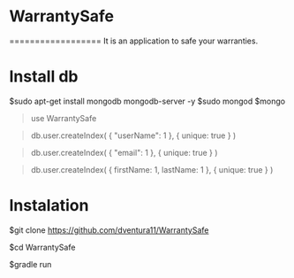 # WarrantySafe
==================
It is an application to safe your warranties.

Install db
=================
  $sudo apt-get install mongodb mongodb-server -y
  $sudo mongod
  $mongo

  > use WarrantySafe

  > db.user.createIndex( { "userName": 1 }, { unique: true } )
  
  > db.user.createIndex( { "email": 1 }, { unique: true } )
  
  > db.user.createIndex( { firstName: 1, lastName: 1 }, { unique: true } )

  

Instalation
==================

  $git clone https://github.com/dventura11/WarrantySafe
  
  $cd WarrantySafe
  
  $gradle run

